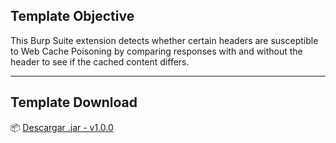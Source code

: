 
## Template Objective

This Burp Suite extension detects whether certain headers are susceptible to Web Cache Poisoning by comparing responses with and without the header to see if the cached content differs.

---

## Template Download
📦 [Descargar .jar - v1.0.0](https://github.com/matiasnahuelheredia/ReflectedAndCacheBurpExtension/actions/runs/14521603512/artifacts/2965644910)

